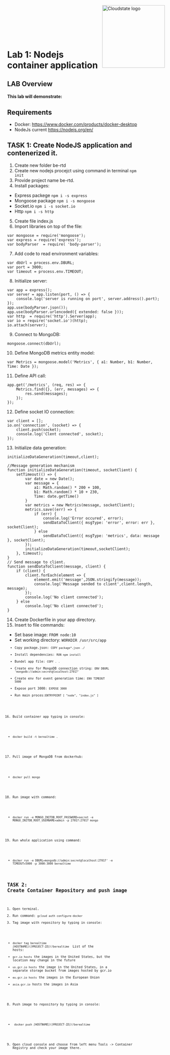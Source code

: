 <img src="https://avatars1.githubusercontent.com/u/47143554?s=400&u=7c55eeec6479b4ff59df7cad452501a41635b0e4&v=4" alt="Cloudstate logo" width="200" align="right">
<br><br>
<br><br>
<br><br>

# Lab 1: Nodejs container application

## LAB Overview

#### This lab will demonstrate:


## Requirements
* Docker: https://www.docker.com/products/docker-desktop
* NodeJs current https://nodejs.org/en/

## TASK 1: Create NodeJS application and contenerized it.
1. Create new folder be-rtd
2. Create new nodejs procejct using command in terminal <code>npm init</code>
3. Provide project name be-rtd.
4. Install packages:
* Express packege <code>npm i -s express</code>
* Mongoose package <code>npm i -s mongoose</code>
* Socket.io <code>npm i -s socket.io</code>
* Http <code>npm i -s http</code>
5. Create file index.js
6. Import libraries on top of the file:
```
var mongoose = require('mongoose');
var express = require('express');
var bodyParser  = require( 'body-parser');
```
7. Add code to read environment variables:
```
var dbUrl = process.env.DBURL;
var port = 3000;
var timeout = process.env.TIMEOUT;
```
8. Initialize server:
```
var app = express();
var server = app.listen(port, () => {
    console.log('server is running on port', server.address().port);
});
app.use(bodyParser.json());
app.use(bodyParser.urlencoded({ extended: false }));
var http  = require('http').Server(app);
var io = require('socket.io')(http);
io.attach(server);
```
9. Connect to MongoDB:
```
mongoose.connect(dbUrl);
```
10. Define MongoDB metrics entity model:
```
var Metrics = mongoose.model('Metrics', { a1: Number, b1: Number, Time: Date });

```
11. Define API call:
```
app.get('/metrics', (req, res) => {
    Metrics.find({}, (err, messages) => {
        res.send(messages);
    });
});
```
12. Define socket IO connection:
```
var client = [];
io.on('connection', (socket) => {
    client.push(socket);
    console.log('Clent connected', socket);
});
```
13. Initialize data generation:
```
initializeDataGeneration(timeout,client);

//Message generation mechanism
function initializeDataGeneration(timeout, socketClient) {
    setTimeout(() => {
        var date = new Date();
        var message = {
            a1: Math.random() * 200 + 100,
            b1: Math.random() * 10 + 230,
            Time: date.getTime()
        }
        var metrics = new Metrics(message, socketClient);
        metrics.save((err) => {
            if (err) {
                console.log('Error occured', error);
                sendDataToClient({ msgType: 'error', error: err }, socketClient);
            } else
                sendDataToClient({ msgType: 'metrics', data: message }, socketClient);
        });
        initializeDataGeneration(timeout,socketClient);
    }, timeout);
}
// Send message to client.
function sendDataToClient(message, client) {
    if (client) {
        client.forEach(element => {
            element.emit('message',JSON.stringify(message));
            console.log('Message sended to client',client.length, message);
        });
        console.log('No client connected');
    } else
        console.log('No client connected');
}
```
14. Create Dockerfile in your app directory.
15. Insert to file commands:
* Set base image: <code>FROM node:10</code>
* Set working directory: <code>WORKDIR /usr/src/app<code>
* Copy package.json: <code>COPY package*.json ./</code>
* Install dependencies: <code>RUN npm install</code>
* Bundel app file: <code>COPY . .</code>
* Create env for MongoDB connection string: <code>ENV DBURL 'mongodb://admin:secret@localhost:27017'</code>
* Create env for event generation time: <code>ENV TIMEOUT 5000</code>
* Expose port 3000: <code>EXPOSE 3000</code>
* Run main proces:<code>ENTRYPOINT [ "node", "index.js" ]</code>
16. Build container app typing in console: 
* <code>docker build -t berealtime .</code>
17. Pull image of MongoDB from dockerhub:
* <code>docker pull mongo</code>
18. Run image with command:
* <code>docker run -e MONGO_INITDB_ROOT_PASSWORD=secret -e MONGO_INITDB_ROOT_USERNAME=admin -p 27017:27017 mongo </code>
19. Run whole application using command:
* <code>docker run -e  DBURL=mongodb://admin:secret@localhost:27017' -e TIMEOUT=5000 -p 3000:3000 berealtime</code>


## TASK 2: Create Container Repository and push image
1. Open terminal.
2. Run command: <code>gcloud auth configure-docker</code>
3. Tag image with repository by typing in console: 
* <code>docker tag berealtime *[HOSTNAME]/[PROJECT-ID]/*/berealtime </code>
List of the hosts:
* <code>gcr.io hosts</code> the images in the United States, but the location may change in the future
* <code>us.gcr.io hosts</code> the image in the United States, in a separate storage bucket from images hosted by gcr.io
* <code>eu.gcr.io hosts</code> the images in the European Union
* <code>asia.gcr.io</code> hosts the images in Asia
8. Push image to repository by typing in console: 
* <code> docker push *[HOSTNAME]/[PROJECT-ID]/*/berealtime </code>
9. Open cloud console and choose from left menu Tools -> Container Registry and check your image there.

